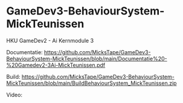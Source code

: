 # GameDev3-BehaviourSystem-MickTeunissen

HKU GameDev2 - Ai Kernmodule 3

Documentatie: https://github.com/MicksTape/GameDev3-BehaviourSystem-MickTeunissen/blob/main/Documentatie%20-%20Gamedev2-3Ai-MickTeunissen.pdf

Build: https://github.com/MicksTape/GameDev3-BehaviourSystem-MickTeunissen/blob/main/BuildBehaviourSystem_MickTeunissen.zip

Video:
